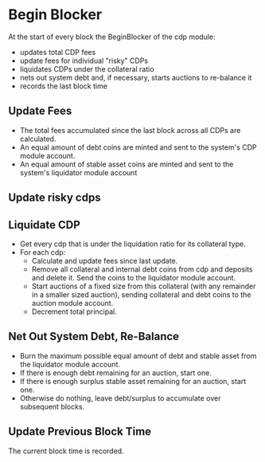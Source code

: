 # Begin Blocker

At the start of every block the BeginBlocker of the cdp module:

- updates total CDP fees
- update fees for individual "risky" CDPs
- liquidates CDPs under the collateral ratio
- nets out system debt and, if necessary, starts auctions to re-balance it
- records the last block time

## Update Fees

- The total fees accumulated since the last block across all CDPs are calculated.
- An equal amount of debt coins are minted and sent to the system's CDP module account.
- An equal amount of stable asset coins are minted and sent to the system's liquidator module account

## Update risky cdps

## Liquidate CDP

- Get every cdp that is under the liquidation ratio for its collateral type.
- For each cdp:
  - Calculate and update fees since last update.
  - Remove all collateral and internal debt coins from cdp and deposits and delete it. Send the coins to the liquidator module account.
  - Start auctions of a fixed size from this collateral (with any remainder in a smaller sized auction), sending collateral and debt coins to the auction module account.
  - Decrement total principal.

## Net Out System Debt, Re-Balance

- Burn the maximum possible equal amount of debt and stable asset from the liquidator module account.
- If there is enough debt remaining for an auction, start one.
- If there is enough surplus stable asset remaining for an auction, start one.
- Otherwise do nothing, leave debt/surplus to accumulate over subsequent blocks.

## Update Previous Block Time

The current block time is recorded.
